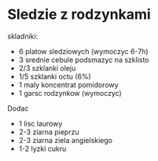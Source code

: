 # Sledzie z rodzynkami #

skladniki:

- 6 platow sledziowych (wymoczyc 6-7h)
- 3 srednie cebule podsmazyc na szklisto
- 2/3 szklanki oleju 
- 1/5 szklanki octu (6%)
- 1 maly koncentrat pomidorowy
- 1 garsc rodzynkow (wymoczyc)

Dodac

- 1 lisc laurowy
- 2-3 ziarna pieprzu
- 2-3 ziarna ziela angielskiego
- 1-2 lyzki cukru